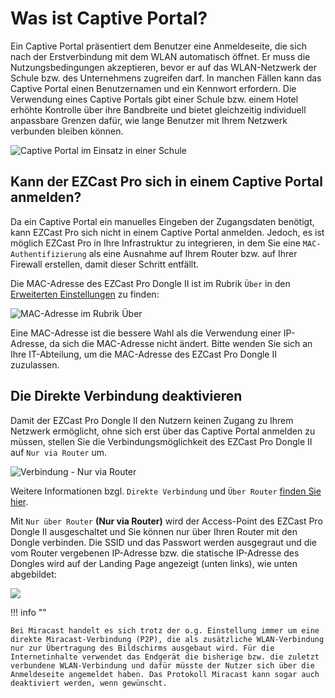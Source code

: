 # Was ist Captive Portal?

Ein Captive Portal präsentiert dem Benutzer eine Anmeldeseite, die sich nach der Erstverbindung mit dem WLAN automatisch öffnet. Er muss die Nutzungsbedingungen akzeptieren, bevor er auf das WLAN-Netzwerk der Schule bzw. des Unternehmens zugreifen darf. In manchen Fällen kann das Captive Portal einen Benutzernamen und ein Kennwort erfordern. Die Verwendung eines Captive Portals gibt einer Schule bzw. einem Hotel erhöhte Kontrolle über ihre Bandbreite und bietet gleichzeitig individuell anpassbare Grenzen dafür, wie lange Benutzer mit Ihrem Netzwerk verbunden bleiben können.

![Captive Portal im Einsatz in einer Schule](/assets/img/captiveportal.login.png)

## Kann der EZCast Pro sich in einem Captive Portal anmelden?

Da ein Captive Portal ein manuelles Eingeben der Zugangsdaten benötigt, kann EZCast Pro sich nicht in einem Captive Portal anmelden. Jedoch, es ist möglich EZCast Pro in Ihre Infrastruktur zu integrieren, in dem Sie eine `MAC-Authentifizierung` als eine Ausnahme auf Ihrem Router bzw. auf Ihrer Firewall erstellen, damit dieser Schritt entfällt.

Die MAC-Adresse des EZCast Pro Dongle II ist im Rubrik `Über` in den [Erweiterten Einstellungen](adv.settings.md) zu finden:

![MAC-Adresse im Rubrik Über](/assets/img/D10.About.MAC.jpg)

Eine MAC-Adresse ist die bessere Wahl als die Verwendung einer IP-Adresse, da sich die MAC-Adresse nicht ändert. Bitte wenden Sie sich an Ihre IT-Abteilung, um die MAC-Adresse des EZCast Pro Dongle II zuzulassen.

## Die Direkte Verbindung deaktivieren

Damit der EZCast Pro Dongle II den Nutzern keinen Zugang zu Ihrem Netzwerk ermöglicht, ohne sich erst über das Captive Portal anmelden zu müssen, stellen Sie die Verbindungsmöglichkeit des EZCast Pro Dongle II auf `Nur via Router` um.

![Verbindung - Nur via Router](/assets/img/Connection_EZCastProII.jpg)

Weitere Informationen bzgl. `Direkte Verbindung` und `Über Router` [finden Sie hier](adv.settings.md#Connection_to_Receiver).

Mit `Nur über Router` **(Nur via Router)** wird der Access-Point des EZCast Pro Dongle II  ausgeschaltet und Sie können nur über Ihren Router mit den Dongle verbinden. Die SSID und das Passwort werden ausgegraut und die vom Router vergebenen IP-Adresse bzw. die statische IP-Adresse des Dongles wird auf der Landing Page angezeigt (unten links), wie unten abgebildet:

![](/assets/img/ezcastpro.II.Nur.Ueber.Router.jpg)

!!! info ""

    Bei Miracast handelt es sich trotz der o.g. Einstellung immer um eine direkte Miracast-Verbindung (P2P), die als zusätzliche WLAN-Verbindung nur zur Übertragung des Bildschirms ausgebaut wird. Für die Internetinhalte verwendet das Endgerät die bisherige bzw. die zuletzt verbundene WLAN-Verbindung und dafür müsste der Nutzer sich über die Anmeldeseite angemeldet haben. Das Protokoll Miracast kann sogar auch deaktiviert werden, wenn gewünscht.